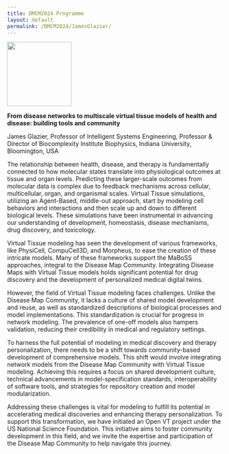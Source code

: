 ```yaml
---
title: DMCM2024 Programme
layout: default
permalink: /DMCM2024/JamesGlazier/
---
```


<img src="../images/teamhq/JamesGlazier.jpg" width="150"/>

<b>From disease networks to multiscale virtual tissue models of health and disease: building tools and community</b>

James Glazier, Professor of Intelligent Systems Engineering, Professor & Director of Biocomplexity Institute Biophysics, Indiana University, Bloomington, USA

The relationship between health, disease, and therapy is fundamentally connected to how molecular states translate into physiological outcomes at tissue and organ levels. Predicting these larger-scale outcomes from molecular data is complex due to feedback mechanisms across cellular, multicellular, organ, and organismal scales. Virtual Tissue simulations, utilizing an Agent-Based, middle-out approach, start by modeling cell behaviors and interactions and then scale up and down to different biological levels. These simulations have been instrumental in advancing our understanding of development, homeostasis, disease mechanisms, drug discovery, and toxicology.

Virtual Tissue modeling has seen the development of various frameworks, like PhysiCell, CompuCell3D, and Morpheus, to ease the creation of these intricate models. Many of these frameworks support the MaBoSS approaches, integral to the Disease Map Community. Integrating Disease Maps with Virtual Tissue models holds significant potential for drug discovery and the development of personalized medical digital twins.

However, the field of Virtual Tissue modeling faces challenges. Unlike the Disease Map Community, it lacks a culture of shared model development and reuse, as well as standardized descriptions of biological processes and model implementations. This standardization is crucial for progress in network modeling. The prevalence of one-off models also hampers validation, reducing their credibility in medical and regulatory settings.

To harness the full potential of modeling in medical discovery and therapy personalization, there needs to be a shift towards community-based development of comprehensive models. This shift would involve integrating network models from the Disease Map Community with Virtual Tissue modeling. Achieving this requires a focus on shared development culture, technical advancements in model-specification standards, interoperability of software tools, and strategies for repository creation and model modularization.

Addressing these challenges is vital for modeling to fulfill its potential in accelerating medical discoveries and enhancing therapy personalization. To support this transformation, we have initiated an Open VT project under the US National Science Foundation. This initiative aims to foster community development in this field, and we invite the expertise and participation of the Disease Map Community to help navigate this journey.
